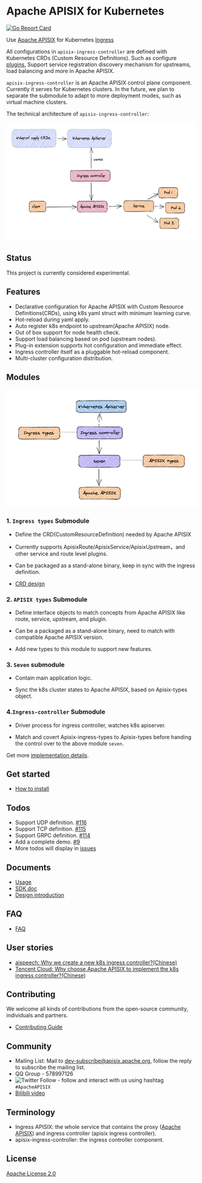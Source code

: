 <!--
#
# Licensed to the Apache Software Foundation (ASF) under one or more
# contributor license agreements.  See the NOTICE file distributed with
# this work for additional information regarding copyright ownership.
# The ASF licenses this file to You under the Apache License, Version 2.0
# (the "License"); you may not use this file except in compliance with
# the License.  You may obtain a copy of the License at
#
#     http://www.apache.org/licenses/LICENSE-2.0
#
# Unless required by applicable law or agreed to in writing, software
# distributed under the License is distributed on an "AS IS" BASIS,
# WITHOUT WARRANTIES OR CONDITIONS OF ANY KIND, either express or implied.
# See the License for the specific language governing permissions and
# limitations under the License.
#
-->

# Apache APISIX for Kubernetes

[![Go Report Card](https://goreportcard.com/badge/github.com/apache/apisix-ingress-controller)](https://goreportcard.com/report/github.com/apache/apisix-ingress-controller)

Use [Apache APISIX](https://github.com/apache/apisix#apache-apisix) for Kubernetes [Ingress](https://kubernetes.io/docs/concepts/services-networking/ingress/)

All configurations in `apisix-ingress-controller` are defined with Kubernetes CRDs (Custom Resource Definitions). Such as configure [plugins](https://github.com/apache/apisix/tree/master/doc/plugins), Support service registration discovery mechanism for upstreams, load balancing and more in Apache APISIX.

`apisix-ingress-controller` is an Apache APISIX control plane component. Currently it serves for Kubernetes clusters. In the future, we plan to separate the submodule to adapt to more deployment modes, such as virtual machine clusters.

The technical architecture of `apisix-ingress-controller`:

<img src="./docs/images/module-0.png" alt="Architecture" width="600" height="313" />

## Status

This project is currently considered experimental.

## Features

* Declarative configuration for Apache APISIX with Custom Resource Definitions(CRDs), using k8s yaml struct with minimum learning curve.
* Hot-reload during yaml apply.
* Auto register k8s endpoint to upstream(Apache APISIX) node.
* Out of box support for node health check.
* Support load balancing based on pod (upstream nodes).
* Plug-in extension supports hot configuration and immediate effect.
* Ingress controller itself as a pluggable hot-reload component.
* Multi-cluster configuration distribution.

## Modules

<img src="./docs/images/module-1.png" alt="module" width="600" height="313" />

### 1. `Ingress types` Submodule

- Define the CRD(CustomResourceDefinition) needed by Apache APISIX

- Currently supports ApisixRoute/ApisixService/ApisixUpstream，and other service and route level plugins.

- Can be packaged as a stand-alone binary, keep in sync with the ingress definition.

- [CRD design](https://github.com/api7/ingress-controller/issues/3)

### 2. `APISIX types` Submodule

- Define interface objects to match concepts from Apache APISIX like route, service, upstream, and plugin.

- Can be a packaged as a stand-alone binary, need to match with compatible Apache APISIX version.

- Add new types to this module to support new features.

### 3. `Seven` submodule

- Contain main application logic.

- Sync the k8s cluster states to Apache APISIX, based on Apisix-types object.

### 4.`Ingress-controller` Submodule

- Driver process for ingress controller, watches k8s apiserver.

- Match and covert Apisix-ingress-types to Apisix-types before handing the control over to the above module `seven`.

Get more [implementation details](./docs/design.md).

## Get started

* [How to install](./docs/install.md)

## Todos

* Support UDP definition. [#116](https://github.com/apache/apisix-ingress-controller/issues/116)
* Support TCP definition. [#115](https://github.com/apache/apisix-ingress-controller/issues/115)
* Support GRPC definition. [#114](https://github.com/apache/apisix-ingress-controller/issues/114)
* Add a complete demo. [#9](https://github.com/apache/apisix-ingress-controller/issues/9)
* More todos will display in [issues](https://github.com/apache/apisix-ingress-controller/issues)

## Documents

* [Usage](./docs/usage.md)
* [SDK doc](./docs/develop.md)
* [Design introduction](./docs/design.md)

## FAQ

* [FAQ](./docs/FAQ.md)

## User stories

- [aispeech: Why we create a new k8s ingress controller?(Chinese)](https://mp.weixin.qq.com/s/bmm2ibk2V7-XYneLo9XAPQ)
- [Tencent Cloud: Why choose Apache APISIX to implement the k8s ingress controller?(Chinese)](https://www.upyun.com/opentalk/448.html)

## Contributing

We welcome all kinds of contributions from the open-source community, individuals and partners.

* [Contributing Guide](./docs/contribute.md)

## Community

* Mailing List: Mail to dev-subscribe@apisix.apache.org, follow the reply to subscribe the mailing list.
* QQ Group - 578997126
* ![Twitter Follow](https://img.shields.io/twitter/follow/ApacheAPISIX?style=social) - follow and interact with us using hashtag `#ApacheAPISIX`
* [Bilibili video](https://space.bilibili.com/551921247)

## Terminology

* Ingress APISIX: the whole service that contains the proxy ([Apache APISIX](https://apisix.apache.org)) and ingress controller (apisix ingress controller).
* apisix-ingress-controller: the ingress controller component.

## License

[Apache License 2.0](https://github.com/apache/apisix-ingress-controller/blob/master/LICENSE)
